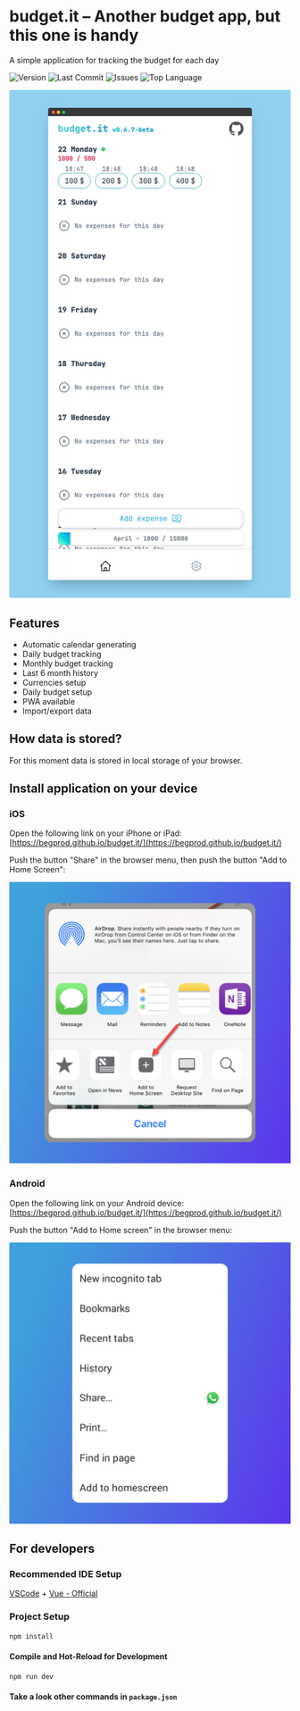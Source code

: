 # budget.it – Another budget app, but this one is handy

A simple application for tracking the budget for each day

![Version](https://img.shields.io/github/package-json/v/begprod/budget.it)
![Last Commit](https://img.shields.io/github/last-commit/begprod/budget.it)
![Issues](https://img.shields.io/github/issues/begprod/budget.it)
![Top Language](https://img.shields.io/github/languages/top/begprod/budget.it)

<img src="./public/screenshots/mobile.jpg" alt="budget.it – another budget app, but this one is handy" />

## Features

- Automatic calendar generating
- Daily budget tracking
- Monthly budget tracking
- Last 6 month history
- Currencies setup
- Daily budget setup
- PWA available
- Import/export data

## How data is stored?

For this moment data is stored in local storage of your browser.

## Install application on your device

### iOS

Open the following link on your iPhone or iPad: [https://begprod.github.io/budget.it/](https://begprod.github.io/budget.it/)

Push the button "Share" in the browser menu, then push the button "Add to Home Screen":

![budget.it – another budget app, but this one is handy](./public/screenshots/ios.jpg)

### Android

Open the following link on your Android device: [https://begprod.github.io/budget.it/](https://begprod.github.io/budget.it/)

Push the button "Add to Home screen" in the browser menu:

![budget.it – another budget app, but this one is handy](./public/screenshots/android.jpg)

## For developers

### Recommended IDE Setup

[VSCode](https://code.visualstudio.com/) + [Vue - Official](https://marketplace.visualstudio.com/items?itemName=Vue.volar)

### Project Setup

```sh
npm install
```

#### Compile and Hot-Reload for Development

```sh
npm run dev
```

#### Take a look other commands in `package.json`
